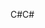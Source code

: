 <span data-ttu-id="bd3b9-101">C#</span><span class="sxs-lookup"><span data-stu-id="bd3b9-101">C#</span></span>